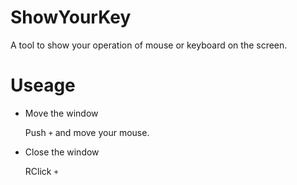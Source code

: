 # ShowYourKey
A tool to show your operation of mouse or keyboard on the screen.

# Useage
- Move the window

  Push `+` and move your mouse.
- Close the window

  RClick `+`
